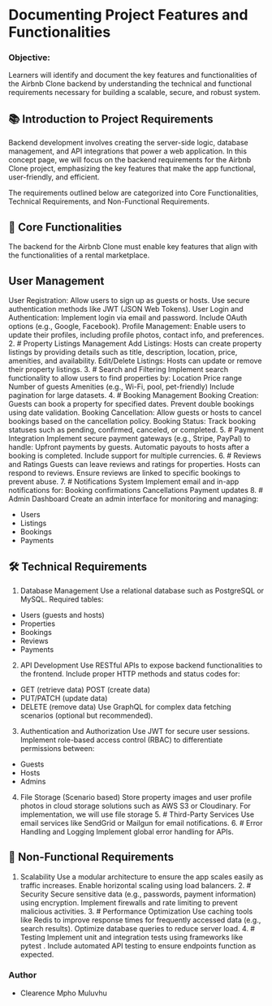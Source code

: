 # Documenting Project Features and Functionalities
### Objective:

Learners will identify and document the key features and functionalities of the Airbnb Clone backend by understanding the technical and functional requirements necessary for building a scalable, secure, and robust system.

 ## 📚 Introduction to Project Requirements
Backend development involves creating the server-side logic, database management, and API integrations that power a web application. In this concept page, we will focus on the backend requirements for the Airbnb Clone project, emphasizing the key features that make the app functional, user-friendly, and efficient.

The requirements outlined below are categorized into Core Functionalities, Technical Requirements, and Non-Functional Requirements.

## 🔑 Core Functionalities
The backend for the Airbnb Clone must enable key features that align with the functionalities of a rental marketplace.

## User Management
User Registration: Allow users to sign up as guests or hosts. Use secure authentication methods like JWT (JSON Web Tokens). User Login and Authentication: Implement login via email and password. Include OAuth options (e.g., Google, Facebook). Profile Management: Enable users to update their profiles, including profile photos, contact info, and preferences. 2. # Property Listings Management Add Listings: Hosts can create property listings by providing details such as title, description, location, price, amenities, and availability. Edit/Delete Listings: Hosts can update or remove their property listings. 3. # Search and Filtering Implement search functionality to allow users to find properties by: Location Price range Number of guests Amenities (e.g., Wi-Fi, pool, pet-friendly) Include pagination for large datasets. 4. # Booking Management Booking Creation: Guests can book a property for specified dates. Prevent double bookings using date validation. Booking Cancellation: Allow guests or hosts to cancel bookings based on the cancellation policy. Booking Status: Track booking statuses such as pending, confirmed, canceled, or completed. 5. # Payment Integration Implement secure payment gateways (e.g., Stripe, PayPal) to handle: Upfront payments by guests. Automatic payouts to hosts after a booking is completed. Include support for multiple currencies. 6. # Reviews and Ratings Guests can leave reviews and ratings for properties. Hosts can respond to reviews. Ensure reviews are linked to specific bookings to prevent abuse. 7. # Notifications System Implement email and in-app notifications for: Booking confirmations Cancellations Payment updates 8. # Admin Dashboard Create an admin interface for monitoring and managing:

- Users
- Listings
- Bookings
- Payments
  
## 🛠️ Technical Requirements
1. Database Management
Use a relational database such as PostgreSQL or MySQL. Required tables:

- Users (guests and hosts)
- Properties
- Bookings
- Reviews
- Payments
2. API Development
Use RESTful APIs to expose backend functionalities to the frontend. Include proper HTTP methods and status codes for:

- GET (retrieve data) POST (create data)
- PUT/PATCH (update data)
- DELETE (remove data) Use GraphQL for complex data fetching scenarios (optional but recommended).
3. Authentication and Authorization
Use JWT for secure user sessions. Implement role-based access control (RBAC) to differentiate permissions between:

- Guests
- Hosts
- Admins
4. File Storage (Scenario based)
Store property images and user profile photos in cloud storage solutions such as AWS S3 or Cloudinary. For implementation, we will use file storage 5. # Third-Party Services Use email services like SendGrid or Mailgun for email notifications. 6. # Error Handling and Logging Implement global error handling for APIs.

## 🚀 Non-Functional Requirements
1. Scalability
Use a modular architecture to ensure the app scales easily as traffic increases. Enable horizontal scaling using load balancers. 2. # Security Secure sensitive data (e.g., passwords, payment information) using encryption. Implement firewalls and rate limiting to prevent malicious activities. 3. # Performance Optimization Use caching tools like Redis to improve response times for frequently accessed data (e.g., search results). Optimize database queries to reduce server load. 4. # Testing Implement unit and integration tests using frameworks like pytest . Include automated API testing to ensure endpoints function as expected.

### Author
- Clearence Mpho Muluvhu
